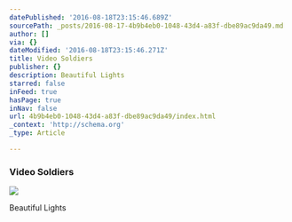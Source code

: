 ```yaml
---
datePublished: '2016-08-18T23:15:46.689Z'
sourcePath: _posts/2016-08-17-4b9b4eb0-1048-43d4-a83f-dbe89ac9da49.md
author: []
via: {}
dateModified: '2016-08-18T23:15:46.271Z'
title: Video Soldiers
publisher: {}
description: Beautiful Lights
starred: false
inFeed: true
hasPage: true
inNav: false
url: 4b9b4eb0-1048-43d4-a83f-dbe89ac9da49/index.html
_context: 'http://schema.org'
_type: Article

---
```

### Video Soldiers
![](https://the-grid-user-content.s3-us-west-2.amazonaws.com/4b63ec51-db16-44b2-aba5-25408dff8daf.jpg)

Beautiful Lights